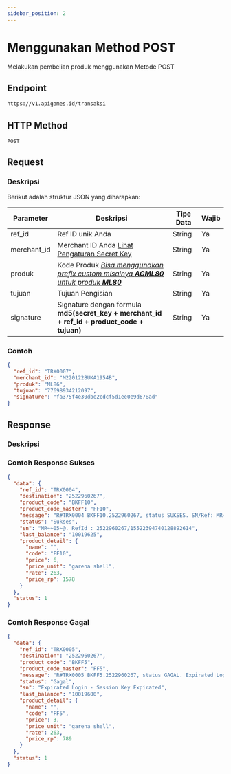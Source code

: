 ```yaml
---
sidebar_position: 2
---
```


# Menggunakan Method POST

Melakukan pembelian produk menggunakan Metode POST

## Endpoint

```bash
https://v1.apigames.id/transaksi
```

## HTTP Method

```
POST
```

## Request

### Deskripsi

Berikut adalah struktur JSON yang diharapkan:

| Parameter   | Deskripsi                                                                                        | Tipe Data | Wajib |
| ----------- | ------------------------------------------------------------------------------------------------ | --------- | ----- |
| ref_id      | Ref ID unik Anda                                                                                 | String    | Ya    |
| merchant_id | Merchant ID Anda [Lihat Pengaturan Secret Key](https://member.apigames.id/pengaturan/secret-key) | String    | Ya    |
| produk      | Kode Produk [_Bisa menggunakan prefix custom misalnya **AGML80** untuk produk **ML80**_](#)      | String    | Ya    |
| tujuan      | Tujuan Pengisian                                                                                 | String    | Ya    |
| signature   | Signature dengan formula **md5(secret_key + merchant_id + ref_id + product_code + tujuan)**      | String    | Ya    |

### Contoh

```json
{
  "ref_id": "TRX0007",
  "merchant_id": "M220122BUKA1954B",
  "produk": "ML86",
  "tujuan": "77698934212097",
  "signature": "fa375f4e30dbe2cdcf5d1ee0e9d678ad"
}
```

## Response

### Deskripsi

### Contoh Response Sukses

```json
{
  "data": {
    "ref_id": "TRX0004",
    "destination": "2522960267",
    "product_code": "BKFF10",
    "product_code_master": "FF10",
    "message": "R#TRX0004 BKFF10.2522960267, status SUKSES. SN/Ref: MR~~05~@. RefId : 2522960267/15522394740128892614. Sisa saldo 10019625",
    "status": "Sukses",
    "sn": "MR~~05~@. RefId : 2522960267/15522394740128892614",
    "last_balance": "10019625",
    "product_detail": {
      "name": "",
      "code": "FF10",
      "price": 6,
      "price_unit": "garena shell",
      "rate": 263,
      "price_rp": 1578
    }
  },
  "status": 1
}
```

### Contoh Response Gagal

```json
{
  "data": {
    "ref_id": "TRX0005",
    "destination": "2522960267",
    "product_code": "BKFF5",
    "product_code_master": "FF5",
    "message": "R#TRX0005 BKFF5.2522960267, status GAGAL. Expirated Login - Session Key Expirated. Sisa saldo 10019600",
    "status": "Gagal",
    "sn": "Expirated Login - Session Key Expirated",
    "last_balance": "10019600",
    "product_detail": {
      "name": "",
      "code": "FF5",
      "price": 3,
      "price_unit": "garena shell",
      "rate": 263,
      "price_rp": 789
    }
  },
  "status": 1
}
```
